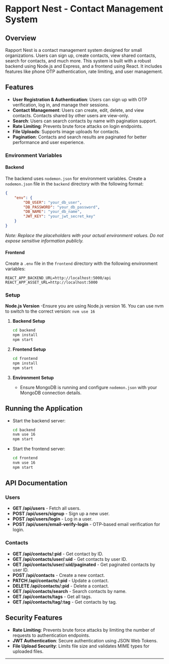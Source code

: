 # Rapport Nest - Contact Management System

## Overview

Rapport Nest is a contact management system designed for small organizations. Users can sign up, create contacts, view shared contacts, search for contacts, and much more. This system is built with a robust backend using Node.js and Express, and a frontend using React. It includes features like phone OTP authentication, rate limiting, and user management.

## Features

- **User Registration & Authentication**: Users can sign up with OTP verification, log in, and manage their sessions.
- **Contact Management**: Users can create, edit, delete, and view contacts. Contacts shared by other users are view-only.
- **Search**: Users can search contacts by name with pagination support.
- **Rate Limiting**: Prevents brute force attacks on login endpoints.
- **File Uploads**: Supports image uploads for contacts.
- **Pagination**: Contacts and search results are paginated for better performance and user experience.


### Environment Variables

#### Backend

The backend uses `nodemon.json` for environment variables. Create a `nodemon.json` file in the `backend` directory with the following format:

```json
{
    "env": {
        "DB_USER": "your_db_user",
        "DB_PASSWORD": "your_db_password",
        "DB_NAME": "your_db_name",
        "JWT_KEY": "your_jwt_secret_key"
    }
}
```

*Note: Replace the placeholders with your actual environment values. Do not expose sensitive information publicly.*

#### Frontend

Create a `.env` file in the `frontend` directory with the following environment variables:

```
REACT_APP_BACKEND_URL=http://localhost:5000/api
REACT_APP_ASSET_URL=http://localhost:5000
```

### Setup

**Node.js Version**
    -Ensure you are using Node.js version 16. You can use nvm to switch to the correct version:
    ```
    nvm use 16
     ``` 

1. **Backend Setup**
   ```bash
   cd backend
   npm install
   npm start
   ```

2. **Frontend Setup**
   ```bash
   cd frontend
   npm install
   npm start
   ```

3. **Environment Setup**
   - Ensure MongoDB is running and configure `nodemon.json` with your MongoDB connection details.

## Running the Application

- Start the backend server:
  ```bash
  cd backend
  nvm use 16
  npm start
  ```

- Start the frontend server:
  ```bash
  cd frontend
  nvm use 16
  npm start
  ```

## API Documentation

### Users

- **GET /api/users** - Fetch all users.
- **POST /api/users/signup** - Sign up a new user.
- **POST /api/users/login** - Log in a user.
- **POST /api/users/email-verify-login** - OTP-based email verification for login.

### Contacts

- **GET /api/contacts/:pid** - Get contact by ID.
- **GET /api/contacts/user/:uid** - Get contacts by user ID.
- **GET /api/contacts/user/:uid/paginated** - Get paginated contacts by user ID.
- **POST /api/contacts** - Create a new contact.
- **PATCH /api/contacts/:pid** - Update a contact.
- **DELETE /api/contacts/:pid** - Delete a contact.
- **GET /api/contacts/search** - Search contacts by name.
- **GET /api/contacts/tags** - Get all tags.
- **GET /api/contacts/tag/:tag** - Get contacts by tag.

## Security Features

- **Rate Limiting**: Prevents brute force attacks by limiting the number of requests to authentication endpoints.
- **JWT Authentication**: Secure authentication using JSON Web Tokens.
- **File Upload Security**: Limits file size and validates MIME types for uploaded files.

---
